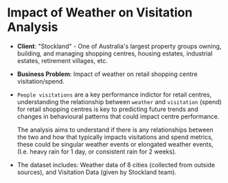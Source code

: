 # Impact of Weather on Visitation Analysis

- **Client**: "Stockland" - One of Australia's largest property groups owning, building, and managing shopping centres, housing estates, industrial estates, retirement villages, etc.
- **Business Problem**: Impact of weather on retail shopping centre visitation/spend.

- `People visitations` are a key performance indictor for retail centres, understanding the relationship between `weather` and `visitation` (spend) for retail shopping centres is key to predicting future trends and changes in behavioural patterns that could impact centre performance. 

  The analysis aims to understand if there is any relationships between the two and how that typically impacts visitations and spend metrics, these could be singular weather events or elongated weather events, (I.e. heavy rain for 1 day, or consistent rain for 2 weeks).

- The dataset includes: Weather data of 8 cities (collected from outside sources), and Visitation Data (given by Stockland team).
